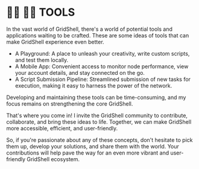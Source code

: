 # 🧑‍🏭 👷‍♀️ TOOLS

In the vast world of GridShell, there's a world of potential tools and applications waiting to be crafted. 
These are some ideas of tools that can make GridShell experience even better.

- A Playground: A place to unleash your creativity, write custom scripts, and test them locally.
- A Mobile App: Convenient access to monitor node performance, view your account details, and stay connected on the go.
- A Script Submission Pipeline: Streamlined submission of new tasks for execution, making it easy to harness the power of the network. 

Developing and maintaining these tools can be time-consuming, and my focus remains on strengthening the core GridShell. 

That's where you come in! I invite the GridShell community to contribute, collaborate, and bring these ideas to life. 
Together, we can make GridShell more accessible, efficient, and user-friendly. 

So, if you're passionate about any of these concepts, don't hesitate to pick them up, develop your solutions, and share them with the world.
Your contributions will help pave the way for an even more vibrant and user-friendly GridShell ecosystem.

